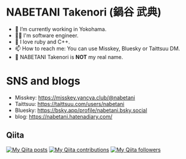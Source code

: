 # NABETANI Takenori (鍋谷 武典)

<!--
- 🔭 I’m currently working in Yokohama
- 🌱 I’m currently learning 
- 👯 I’m looking to collaborate on ...
- 🤔 I’m looking for help with ...
- 💬 Ask me about ...
- 📫 How to reach me: ...
- 😄 Pronouns: ...
- ⚡ Fun fact: ...
-->

- 🔭 I’m currently working in Yokohama.
- 👨‍💻 I'm software engineer.
- 🧙 I love ruby and C++.
- 📫 How to reach me: You can use Misskey, Bluesky or Taittsuu DM.
- 🤥 NABETANI Takenori is **NOT** my real name.

# SNS and blogs

* Misskey: https://misskey.yancya.club/@nabetani
* Taittsuu: https://taittsuu.com/users/nabetani
* Bluesky: https://bsky.app/profile/nabetani.bsky.social
* blog: https://nabetani.hatenadiary.com/

## Qiita

[![My Qiita posts](https://qiita-badge.apiapi.app/s/nabetani/posts.svg)](http://qiita.com/nabetani)
[![My Qiita contributions](https://qiita-badge.apiapi.app/s/nabetani/contributions.svg)](http://qiita.com/nabetani)
[![My Qiita followers](https://qiita-badge.apiapi.app/s/nabetani/followers.svg)](http://qiita.com/nabetani)
                

